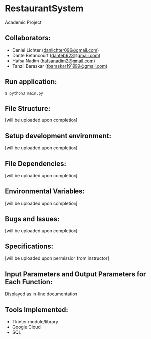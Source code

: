 # RestaurantSystem

Academic Project

## Collaborators: 
* Daniel Lichter (danlichter096@gmail.com) 
* Dante Betancourt (danteb623@gmail.com) 
* Hafsa Nadim (hafsanadim2@gmail.com) 
* Tanzil Baraskar (tbaraskar191999@gmail.com)

## Run application: 
`$ python3 main.py`

## File Structure: 
[will be uploaded upon completion]

## Setup development environment:
[will be uploaded upon completion]

## File Dependencies:
[will be uploaded upon completion]

## Environmental Variables:
[will be uploaded upon completion]

## Bugs and Issues:
[will be uploaded upon completion]

## Specifications: 
[will be uploaded upon permission from instructor]

## Input Parameters and Output Parameters for Each Function:
Displayed as in-line documentation

## Tools Implemented:
* Tkinter module/library
* Google Cloud 
* SQL
